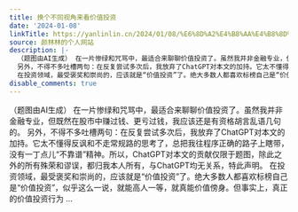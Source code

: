 ```yaml
---
title: 换个不同视角来看价值投资
date: '2024-01-08'
linkTitle: https://yanlinlin.cn/2024/01/08/%E6%8D%A2%E4%B8%AA%E4%B8%8D%E5%90%8C%E8%A7%86%E8%A7%92%E6%9D%A5%E7%9C%8B%E4%BB%B7%E5%80%BC%E6%8A%95%E8%B5%84/
source: 颜林林的个人网站
description: |-
  （题图由AI生成） 在一片惨绿和咒骂中，最适合来聊聊价值投资了。虽然我并非金融专业，但既然在股市中赚过钱、更亏过钱，我应该还是有资格胡言乱语几句的。
  另外，不得不多吐槽两句：在反复尝试多次后，我放弃了ChatGPT对本文的加持。它太不懂得反讽和不走常规路的思考了，总把我往程序正确的路子上瞎带，没有一丁点儿“不靠谱”精神。所以，ChatGPT对本文的贡献仅限于题图，除此之外的所有殊荣和谬误，都归我本人所有，与ChatGPT均无关系，特此声明。
  在投资领域，最受褒奖和崇尚的，应该就是“价值投资”了。绝大多数人都喜欢标榜自己是“价值投资”，似乎这么一说，就能高人一等，就真能价值傍身。但事实上，真正的价值投资行为 ...
disable_comments: true
---
```

（题图由AI生成） 在一片惨绿和咒骂中，最适合来聊聊价值投资了。虽然我并非金融专业，但既然在股市中赚过钱、更亏过钱，我应该还是有资格胡言乱语几句的。
另外，不得不多吐槽两句：在反复尝试多次后，我放弃了ChatGPT对本文的加持。它太不懂得反讽和不走常规路的思考了，总把我往程序正确的路子上瞎带，没有一丁点儿“不靠谱”精神。所以，ChatGPT对本文的贡献仅限于题图，除此之外的所有殊荣和谬误，都归我本人所有，与ChatGPT均无关系，特此声明。
在投资领域，最受褒奖和崇尚的，应该就是“价值投资”了。绝大多数人都喜欢标榜自己是“价值投资”，似乎这么一说，就能高人一等，就真能价值傍身。但事实上，真正的价值投资行为 ...